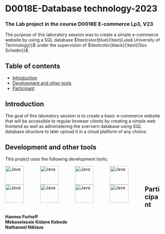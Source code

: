 # D0018E-Database technology-2023

### The Lab project in the course D0018E E-commerce Lp3, V23

The purpose of this laboratory session was to create a simple e-commerce website by using a SQL database $\textcolor{blue}{\text{Luleå University of Technology}}$ under the supervision of $\textcolor{black}{\text{Olov Schelén}}$.

## Table of contents

* [Introduction](#introduction)
* [Development and other tools](#dev)
* [Participant](#participant)


## Introduction

The goal of this laboratory session is to create a basic e-commerce website that will be accessible to regular browser clients by creating a simple web frontend as well as administering the sververn database using SQL database structure to later upload it in a cloud platform of any choice.

## Development and other tools

This project uses the following development tools;

<img align="left" alt="Java" width="60px" style="padding-right:50px;" src="https://cdn.jsdelivr.net/gh/devicons/devicon/icons/figma/figma-original.svg" />

<img align="left" alt="Java" width="60px" style="padding-right:50px;" src="https://cdn.jsdelivr.net/gh/devicons/devicon/icons/intellij/intellij-original.svg" />

<img align="left" alt="Java" width="60px" style="padding-right:50px;" src="https://cdn.jsdelivr.net/gh/devicons/devicon/icons/vscode/vscode-original.svg" />

<img align="left" alt="Java" width="60px" style="padding-right:50px;" src="https://cdn.jsdelivr.net/gh/devicons/devicon/icons/react/react-original.svg" />

<img align="left" alt="Java" width="60px" style="padding-right:50px;" src="https://cdn.jsdelivr.net/gh/devicons/devicon/icons/javascript/javascript-plain.svg" />

<img align="left" alt="Java" width="60px" style="padding-right:50px;" src="https://cdn.jsdelivr.net/gh/devicons/devicon/icons/nodejs/nodejs-original.svg" />

<img align="left" alt="Java" width="60px" style="padding-right:50px;" src="https://cdn.jsdelivr.net/gh/devicons/devicon/icons/mysql/mysql-original.svg" />

<img align="left" alt="Java" width="60px" style="padding-right:50px;" src="https://cdn.jsdelivr.net/gh/devicons/devicon/icons/git/git-original.svg" />

<br />

<br />

## Participant

**Hannes Furhoff** <br>
**Mebaselassie Kidane Kebede** <br/>
**Nathanael Niklaus** <br>
